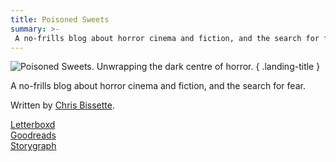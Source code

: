 ```yaml
---
title: Poisoned Sweets
summary: >-
 A no-frills blog about horror cinema and fiction, and the search for fear.
---
```


![Poisoned Sweets. Unwrapping the dark centre of horror.](/images/_logo.png)
{ .landing-title }

A no-frills blog about horror cinema and fiction, and the search for fear.

Written by [Chris Bissette](https://www.twitter.com/pangalactic).

[Letterboxd](https://boxd,it/12RAl)  
[Goodreads](https://https://www.goodreads.com/user/show/5289910-chris-bissette)  
[Storygraph](https://app.thestorygraph.com/profile/chrisbiss)  
